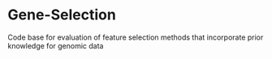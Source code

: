 # Gene-Selection
Code base for evaluation of feature selection methods that incorporate prior knowledge for genomic data
